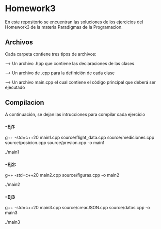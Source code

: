 # Homework3

En este repositorio se encuentran las soluciones de los ejercicios del Homework3 de la materia Paradigmas de la Programacion.

## Archivos

Cada carpeta contiene tres tipos de archivos:

--> Un archivo .hpp que contiene las declaraciones de las clases

--> Un archivo de .cpp para la definición de cada clase

--> Un archivo main.cpp el cual contiene el código principal que deberá ser ejecutado


## Compilacion

A continuación, se dejan las intrucciones para compilar cada ejercicio

### -Ej1:

g++ -std=c++20 main1.cpp source/flight_data.cpp source/mediciones.cpp source/posicion.cpp source/presion.cpp -o main1

./main1

### -Ej2:

g++ -std=c++20 main2.cpp source/figuras.cpp -o main2

./main2

### -Ej3

g++ -std=c++20 main3.cpp source/crearJSON.cpp source/datos.cpp -o main3

./main3
